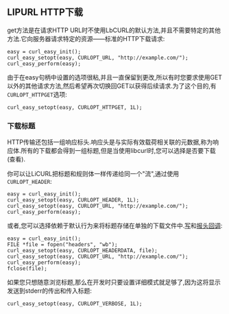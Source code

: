 
## LIPURL HTTP下载

get方法是在请求HTTP URL时不使用LbCURL的默认方法,并且不需要特定的其他方法.它向服务器请求特定的资源——标准的HTTP下载请求:

```
easy = curl_easy_init();
curl_easy_setopt(easy, CURLOPT_URL, "http://example.com/");
curl_easy_perform(easy);
```

由于在easy句柄中设置的选项很粘,并且一直保留到更改,所以有时您要求使用GET以外的其他请求方法,然后希望再次切换回GET以获得后续请求.为了这个目的,有`CURLOPT_HTTPGET`选项:

```
curl_easy_setopt(easy, CURLOPT_HTTPGET, 1L);
```

### 下载标题

HTTP传输还包括一组响应标头.响应头是与实际有效载荷相关联的元数据,称为响应体.所有的下载都会得到一组标题,但是当使用libcurl时,您可以选择是否要下载(查看).

你可以让LiCURL把标题和规则体一样传递给同一个"流",通过使用`CURLOPT_HEADER`:

```
easy = curl_easy_init();
curl_easy_setopt(easy, CURLOPT_HEADER, 1L);
curl_easy_setopt(easy, CURLOPT_URL, "http://example.com/");
curl_easy_perform(easy);
```

或者,您可以选择依赖于默认行为来将标题存储在单独的下载文件中.[写](callback-write.md)和[报头回调](callback-header.md):

```
easy = curl_easy_init();
FILE *file = fopen("headers", "wb");
curl_easy_setopt(easy, CURLOPT_HEADERDATA, file);
curl_easy_setopt(easy, CURLOPT_URL, "http://example.com/");
curl_easy_perform(easy);
fclose(file);
```

如果您只想随意浏览标题,那么在开发时只要设置详细模式就足够了,因为这将显示发送到stderr的传出和传入标题:

```
curl_easy_setopt(easy, CURLOPT_VERBOSE, 1L);
```
